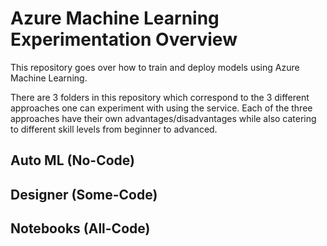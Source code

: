 # Azure Machine Learning Experimentation Overview

This repository goes over how to train and deploy models using Azure Machine Learning.

There are 3 folders in this repository which correspond to the 3 different approaches one can experiment with using the service. Each of the three approaches have their own advantages/disadvantages while also catering to different skill levels from beginner to advanced.

## Auto ML (No-Code)

## Designer (Some-Code)

## Notebooks (All-Code)